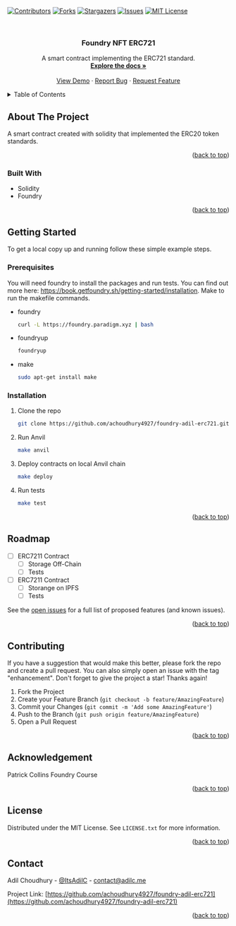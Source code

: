 <a name="readme-top"></a>

[![Contributors][contributors-shield]][contributors-url]
[![Forks][forks-shield]][forks-url]
[![Stargazers][stars-shield]][stars-url]
[![Issues][issues-shield]][issues-url]
[![MIT License][license-shield]][license-url]

<!-- PROJECT LOGO -->
<br />
<div align="center">

<h3 align="center">Foundry NFT ERC721</h3>

  <p align="center">
    A smart contract implementing the ERC721 standard.
    <br />
    <a href="https://github.com/achoudhury4927/foundry-adil-erc721"><strong>Explore the docs »</strong></a>
    <br />
    <br />
    <a href="https://github.com/achoudhury4927/foundry-adil-erc721">View Demo</a>
    ·
    <a href="https://github.com/achoudhury4927/foundry-adil-erc721/issues">Report Bug</a>
    ·
    <a href="https://github.com/achoudhury4927/foundry-adil-erc721/issues">Request Feature</a>
  </p>
</div>

<!-- TABLE OF CONTENTS -->
<details>
  <summary>Table of Contents</summary>
  <ol>
    <li>
      <a href="#about-the-project">About The Project</a>
      <ul>
        <li><a href="#built-with">Built With</a></li>
      </ul>
    </li>
    <li>
      <a href="#getting-started">Getting Started</a>
      <ul>
        <li><a href="#prerequisites">Prerequisites</a></li>
        <li><a href="#installation">Installation</a></li>
      </ul>
    </li>
    <li><a href="#roadmap">Roadmap</a></li>
    <li><a href="#contributing">Contributing</a></li>
    <li><a href="#acknowledgement">Acknowledgement</a></li>
    <li><a href="#license">License</a></li>
    <li><a href="#contact">Contact</a></li>
  </ol>
</details>

<!-- ABOUT THE PROJECT -->

## About The Project

A smart contract created with solidity that implemented the ERC20 token standards.

<p align="right">(<a href="#readme-top">back to top</a>)</p>

### Built With

- Solidity
- Foundry

<p align="right">(<a href="#readme-top">back to top</a>)</p>

<!-- GETTING STARTED -->

## Getting Started

To get a local copy up and running follow these simple example steps.

### Prerequisites

You will need foundry to install the packages and run tests. You can find out more here: https://book.getfoundry.sh/getting-started/installation. Make to run the makefile commands.

- foundry

  ```sh
  curl -L https://foundry.paradigm.xyz | bash
  ```

- foundryup

  ```sh
  foundryup
  ```

- make
  ```sh
  sudo apt-get install make
  ```

### Installation

1. Clone the repo
   ```sh
   git clone https://github.com/achoudhury4927/foundry-adil-erc721.git
   ```
2. Run Anvil
   ```sh
   make anvil
   ```
3. Deploy contracts on local Anvil chain
   ```sh
   make deploy
   ```
4. Run tests
   ```sh
   make test
   ```

<p align="right">(<a href="#readme-top">back to top</a>)</p>

<!-- ROADMAP -->

## Roadmap

- [ ] ERC7211 Contract
  - [ ] Storage Off-Chain
  - [ ] Tests
- [ ] ERC7211 Contract
  - [ ] Storange on IPFS
  - [ ] Tests

See the [open issues](https://github.com/achoudhury4927/foundry-adil-erc721/issues) for a full list of proposed features (and known issues).

<p align="right">(<a href="#readme-top">back to top</a>)</p>

<!-- CONTRIBUTING -->

## Contributing

If you have a suggestion that would make this better, please fork the repo and create a pull request. You can also simply open an issue with the tag "enhancement".
Don't forget to give the project a star! Thanks again!

1. Fork the Project
2. Create your Feature Branch (`git checkout -b feature/AmazingFeature`)
3. Commit your Changes (`git commit -m 'Add some AmazingFeature'`)
4. Push to the Branch (`git push origin feature/AmazingFeature`)
5. Open a Pull Request

<p align="right">(<a href="#readme-top">back to top</a>)</p>

<!-- ACKNOWLEDGEMENT -->

## Acknowledgement

Patrick Collins Foundry Course

<p align="right">(<a href="#readme-top">back to top</a>)</p>

<!-- LICENSE -->

## License

Distributed under the MIT License. See `LICENSE.txt` for more information.

<p align="right">(<a href="#readme-top">back to top</a>)</p>

<!-- CONTACT -->

## Contact

Adil Choudhury - [@ItsAdilC](https://twitter.com/ItsAdilC) - contact@adilc.me

Project Link: [https://github.com/achoudhury4927/foundry-adil-erc721](https://github.com/achoudhury4927/foundry-adil-erc721)

<p align="right">(<a href="#readme-top">back to top</a>)</p>

<!-- MARKDOWN LINKS & IMAGES -->
<!-- https://www.markdownguide.org/basic-syntax/#reference-style-links -->

[contributors-shield]: https://img.shields.io/github/contributors/achoudhury4927/foundry-adil-erc721.svg?style=for-the-badge
[contributors-url]: https://github.com/achoudhury4927/foundry-adil-erc721/graphs/contributors
[forks-shield]: https://img.shields.io/github/forks/achoudhury4927/foundry-adil-erc721.svg?style=for-the-badge
[forks-url]: https://github.com/achoudhury4927/foundry-adil-erc721/network/members
[stars-shield]: https://img.shields.io/github/stars/achoudhury4927/foundry-adil-erc721.svg?style=for-the-badge
[stars-url]: https://github.com/achoudhury4927/foundry-adil-erc721/stargazers
[issues-shield]: https://img.shields.io/github/issues/achoudhury4927/foundry-adil-erc721.svg?style=for-the-badge
[issues-url]: https://github.com/achoudhury4927/foundry-adil-erc721/issues
[license-shield]: https://img.shields.io/github/license/achoudhury4927/foundry-adil-erc721?style=for-the-badge
[license-url]: https://github.com/achoudhury4927/foundry-adil-erc721/blob/master/LICENSE.txt
